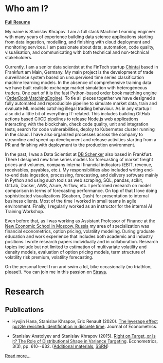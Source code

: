 # Who am I?

[**Full Resume**](Stanislav_Khrapov_CV.pdf)

My name is Stanislav Khrapov. I am a full stack Machine Learning engineer with many years of experience building data science applications starting from data ingestion, modelling, and finishing with cloud deployment and monitoring services. I am passionate about data, automation, code quality, visualisation, and communicating with both technical and non-technical stakeholders.

Currently, I am a senior data scientist at the FinTech startup [Chintai](https://chintai.io/) based in Frankfurt am Main, Germany. My main project is the development of trade surveillance system based on unsupervised time series classification machine learning models. In the absence of comprehensive training data we have built realistic exchange market simulation with heterogeneous traders. One part of it is the fast Python-based order book matching engine ([OrderBookMatchingEngine](https://github.com/khrapovs/OrderBookMatchingEngine)). To tie all pieces together we have designed a fully automated and reproducible pipeline to simulate market data, train and evaluate ML models catching illegal trading behaviour.
As in any startup I also did a little bit of everything IT-related. This includes building GitHub actions based CI/CD pipelines to release Node.js web applications interacting with the blockchain, check code quality, unit and integration tests, search for code vulnerabilities, deploy to Kubernetes cluster running in the cloud.
I have also organized processes across the company to streamline and speed up development and release activities starting from a PR and finishing with deployment to the production environment.

In the past, I was a Data Scientist at [DB Schenker](https://www.dbschenker.com/global) also based in Frankfurt. There I designed new time series models for forecasting of market freight prices and volumes, company internal financial indicators (EBIT, revenue, receivables, payables, etc.). My responsibilities also included writing end-to-end data ingestion, processing, forecasting, and delivery software mainly in Python and using such tools as web scraping, SQL, pandas, scikit, GitLab, Docker, AWS, Azure, Airflow, etc. I performed research on model comparison in terms of forecasting performance. On top of that I love doing sophisticated visualizations (Seaborn, Dash) for presentation to internal business clients. Most of the time I worked in small teams in agile environment. Finally, I regularly worked as an instructor for the internal AI Training Workshop.

Even before that, as I was working as Assistant Professor of Finance at the [New Economic School in Moscow, Russia](http://www.nes.ru/en/home/) my area of specialization was financial econometrics, option pricing, volatility modeling. During graduate education and work experience that includes both academic and industry positions I wrote research papers individually and in collaboration. Research topics include but not limited to estimation of multivariate volatility and density models, evaluation of option pricing models, term structure of volatility risk premium, volatility forecasting.

On the personal level I run and swim a lot, bike occasionally (no triathlon, please!). You can join me in this passion on [Strava](https://www.strava.com/athletes/6131284).

# Research

## Publications

* Hyojin Hana, Stanislav Khrapov, Eric Renault (2020). [The leverage effect puzzle revisited: Identification in discrete time](https://doi.org/10.1016/j.jeconom.2019.12.003). Journal of Econometrics.

* Stanislav Anatolyev and Stanislav Khrapov (2015). [Right on Target, or Is it? The Role of Distributional Shape in Variance Targeting](http://www.mdpi.com/2225-1146/3/3/610). Econometrics, 3(3), pp. 610--632. ([Additional materials](http://is.gd/vartarget), [SSRN](http://ssrn.com/abstract=2653563))

[Read more...](research.md)
